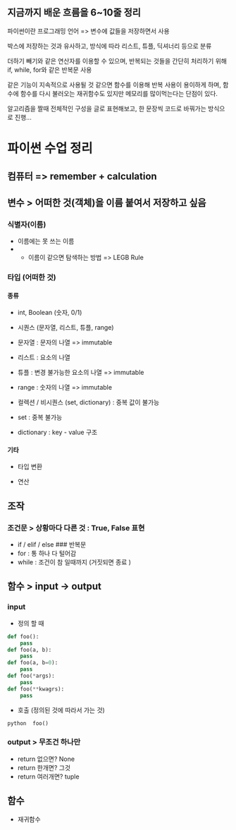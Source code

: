 ## 지금까지 배운 흐름을 6~10줄 정리

파이썬이란 프로그래밍 언어 => 변수에 값들을 저장하면서 사용

박스에 저장하는 것과 유사하고, 방식에 따라 리스트, 튜플, 딕셔너리 등으로 분류

더하기 빼기와 같은 연산자를 이용할 수 있으며, 반복되는 것들을 간단히 처리하기 위해 if, while, for와 같은 반복문 사용

같은 기능이 지속적으로 사용될 것 같으면 함수를 이용해 반복 사용이 용이하게 하며, 함수에 함수를 다시 불러오는 재귀함수도 있지만 메모리를 많이먹는다는 단점이 있다.

알고리즘을 짤때 전체적인 구성을 글로 표현해보고, 한 문장씩 코드로 바꿔가는 방식으로 진행...



# 파이썬 수업 정리

## 컴퓨터 => remember + calculation 

## 변수 > 어떠한 것(객체)을 **이름** 붙여서 저장하고 싶음 

### 식별자(이름) 

* 이름에는 못 쓰는 이름  
* * 이름이 같으면 탐색하는 방법 => LEGB Rule 

### 타입 (어떠한 것) 

#### 종류 

* int, Boolean (숫자, 0/1) 

* 시퀀스 (문자열, 리스트, 튜플, range)  

* 문자열 : 문자의 나열 => immutable  

* 리스트 : 요소의 나열  

* 튜플 : 변경 불가능한 요소의 나열 => immutable  

* range : 숫자의 나열 => immutable 
* 컬렉션 / 비시퀀스 (set, dictionary) : 중복 값이 불가능  
* set : 중복 불가능  
* dictionary : key - value 구조 

#### 기타 

* 타입 변환 

* 연산 

## 조작 

### 조건문 > 상황마다 다른 것 : True, False 표현 

* if / elif / else ### 반복문 
* for : 통 하나 다 털어감 
* while : 조건이 참 일때까지 (거짓되면 종료 ) 

## 함수 > input -> output 

### input 

* 정의 할 때  

```python  
def foo():     
    pass    
def foo(a, b):     
    pass    
def foo(a, b=0):  
    pass    
def foo(*args):
    pass    
def foo(**kwagrs):    
    pass
```

* 호출 (정의된 것에 따라서 가는 것)   

```python  foo()  ``` 

### output > 무조건 하나만 

* return 없으면? None 
*  return 한개면? 그것 
*  return 여러개면? tuple 

## 함수  

* 재귀함수